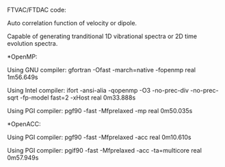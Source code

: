 FTVAC/FTDAC code:

Auto correlation function of velocity or dipole. 

Capable of generating tranditional 1D vibrational spectra or 2D time evolution spectra. 


*OpenMP:

 Using GNU compiler:
 gfortran -Ofast -march=native -fopenmp
 real	1m56.649s

 Using Intel compiler:
 ifort -ansi-alia -qopenmp   -O3  -no-prec-div  -no-prec-sqrt  -fp-model fast=2  -xHost
 real	0m33.888s

 Using PGI compiler:
 pgf90 -fast -Mfprelaxed -mp
 real 0m50.035s

*OpenACC:

 Using PGI compiler:
 pgf90 -fast -Mfprelaxed -acc
 real	0m10.610s

 Using PGI compiler:
 pgif90 -fast -Mfprelaxed -acc -ta=multicore
 real	0m57.949s

